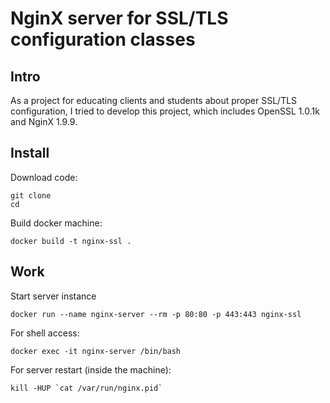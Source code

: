 # NginX server for SSL/TLS configuration classes

## Intro
As a project for educating clients and students about proper SSL/TLS
configuration, I tried to develop this project, which includes OpenSSL 1.0.1k
and NginX 1.9.9.

## Install

Download code:

```shell
git clone
cd
```

Build docker machine:

```shell
docker build -t nginx-ssl .
```

## Work

Start server instance

```shell
docker run --name nginx-server --rm -p 80:80 -p 443:443 nginx-ssl
```

For shell access:

```shell
docker exec -it nginx-server /bin/bash
```

For server restart (inside the machine):

```shell
kill -HUP `cat /var/run/nginx.pid`
```
